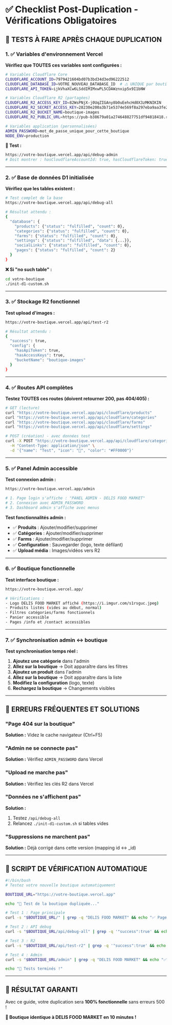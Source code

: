 # ✅ Checklist Post-Duplication - Vérifications Obligatoires

## 🧪 **TESTS À FAIRE APRÈS CHAQUE DUPLICATION**

### **1. ✅ Variables d'environnement Vercel**

**Vérifiez que TOUTES ces variables sont configurées :**

```bash
# Variables Cloudflare Core
CLOUDFLARE_ACCOUNT_ID=7979421604bd07b3bd34d3ed96222512
CLOUDFLARE_DATABASE_ID=VOTRE_NOUVEAU_DATABASE_ID  # ⚠️ UNIQUE par boutique
CLOUDFLARE_API_TOKEN=ijkVhaXCw6LSddIMIMxwPL5CDAWznxip5x9I1bNW

# Variables Cloudflare R2 (partagées)
CLOUDFLARE_R2_ACCESS_KEY_ID=82WsPNjX-j0UqZIGAny8b0uEehcHd0X3zMKNIKIN
CLOUDFLARE_R2_SECRET_ACCESS_KEY=28230e200a3b71e5374e569f8a297eba9aa3fe2e1097fdf26e5d9e340ded709d
CLOUDFLARE_R2_BUCKET_NAME=boutique-images
CLOUDFLARE_R2_PUBLIC_URL=https://pub-b38679a01a274648827751df94818418.r2.dev

# Variables application (personnalisées)
ADMIN_PASSWORD=mot_de_passe_unique_pour_cette_boutique
NODE_ENV=production
```

**🧪 Test :**
```bash
https://votre-boutique.vercel.app/api/debug-admin
# Doit montrer : hasCloudflareAccountId: true, hasCloudflareToken: true, etc.
```

---

### **2. ✅ Base de données D1 initialisée**

**Vérifiez que les tables existent :**

```bash
# Test complet de la base
https://votre-boutique.vercel.app/api/debug-all

# Résultat attendu :
{
  "database": {
    "products": {"status": "fulfilled", "count": 0},
    "categories": {"status": "fulfilled", "count": 0},
    "farms": {"status": "fulfilled", "count": 0},
    "settings": {"status": "fulfilled", "data": {...}},
    "socialLinks": {"status": "fulfilled", "count": 0},
    "pages": {"status": "fulfilled", "count": 2}
  }
}
```

**❌ Si "no such table" :**
```bash
cd votre-boutique
./init-d1-custom.sh
```

---

### **3. ✅ Stockage R2 fonctionnel**

**Test upload d'images :**

```bash
https://votre-boutique.vercel.app/api/test-r2

# Résultat attendu :
{
  "success": true,
  "config": {
    "hasApiToken": true,
    "hasAccessKeys": true,
    "bucketName": "boutique-images"
  }
}
```

---

### **4. ✅ Routes API complètes**

**Testez TOUTES ces routes (doivent retourner 200, pas 404/405) :**

```bash
# GET (lecture)
curl "https://votre-boutique.vercel.app/api/cloudflare/products"
curl "https://votre-boutique.vercel.app/api/cloudflare/categories"
curl "https://votre-boutique.vercel.app/api/cloudflare/farms"
curl "https://votre-boutique.vercel.app/api/cloudflare/settings"

# POST (création) - avec données test
curl -X POST "https://votre-boutique.vercel.app/api/cloudflare/categories" \
  -H "Content-Type: application/json" \
  -d '{"name": "Test", "icon": "🧪", "color": "#FF0000"}'
```

---

### **5. ✅ Panel Admin accessible**

**Test connexion admin :**

```bash
https://votre-boutique.vercel.app/admin

# 1. Page login s'affiche : "PANEL ADMIN - DELIS FOOD MARKET"
# 2. Connexion avec ADMIN_PASSWORD
# 3. Dashboard admin s'affiche avec menus
```

**Test fonctionnalités admin :**
- ✅ **Produits** : Ajouter/modifier/supprimer
- ✅ **Catégories** : Ajouter/modifier/supprimer
- ✅ **Farms** : Ajouter/modifier/supprimer
- ✅ **Configuration** : Sauvegarder (logo, texte défilant)
- ✅ **Upload média** : Images/vidéos vers R2

---

### **6. ✅ Boutique fonctionnelle**

**Test interface boutique :**

```bash
https://votre-boutique.vercel.app/

# Vérifications :
- Logo DELIS FOOD MARKET affiché (https://i.imgur.com/s1rsguc.jpeg)
- Produits listés (vides au début, normal)
- Filtres catégories/farms fonctionnels
- Panier accessible
- Pages /info et /contact accessibles
```

---

### **7. ✅ Synchronisation admin ↔ boutique**

**Test synchronisation temps réel :**

1. **Ajoutez une catégorie** dans l'admin
2. **Allez sur la boutique** → Doit apparaître dans les filtres
3. **Ajoutez un produit** dans l'admin
4. **Allez sur la boutique** → Doit apparaître dans la liste
5. **Modifiez la configuration** (logo, texte)
6. **Rechargez la boutique** → Changements visibles

---

## 🚨 **ERREURS FRÉQUENTES ET SOLUTIONS**

### **"Page 404 sur la boutique"**
**Solution :** Videz le cache navigateur (Ctrl+F5)

### **"Admin ne se connecte pas"**
**Solution :** Vérifiez `ADMIN_PASSWORD` dans Vercel

### **"Upload ne marche pas"**
**Solution :** Vérifiez les clés R2 dans Vercel

### **"Données ne s'affichent pas"**
**Solution :** 
1. Testez `/api/debug-all`
2. Relancez `./init-d1-custom.sh` si tables vides

### **"Suppressions ne marchent pas"**
**Solution :** Déjà corrigé dans cette version (mapping id ↔ _id)

---

## 🎯 **SCRIPT DE VÉRIFICATION AUTOMATIQUE**

```bash
#!/bin/bash
# Testez votre nouvelle boutique automatiquement

BOUTIQUE_URL="https://votre-boutique.vercel.app"

echo "🧪 Test de la boutique dupliquée..."

# Test 1 : Page principale
curl -s "$BOUTIQUE_URL/" | grep -q "DELIS FOOD MARKET" && echo "✅ Page principale OK" || echo "❌ Page principale KO"

# Test 2 : API debug
curl -s "$BOUTIQUE_URL/api/debug-all" | grep -q '"success":true' && echo "✅ API debug OK" || echo "❌ API debug KO"

# Test 3 : R2
curl -s "$BOUTIQUE_URL/api/test-r2" | grep -q '"success":true' && echo "✅ R2 OK" || echo "❌ R2 KO"

# Test 4 : Admin
curl -s "$BOUTIQUE_URL/admin" | grep -q "DELIS FOOD MARKET" && echo "✅ Admin OK" || echo "❌ Admin KO"

echo "🎯 Tests terminés !"
```

---

## 🎉 **RÉSULTAT GARANTI**

Avec ce guide, votre duplication sera **100% fonctionnelle** sans erreurs 500 !

**🚀 Boutique identique à DELIS FOOD MARKET en 10 minutes !**